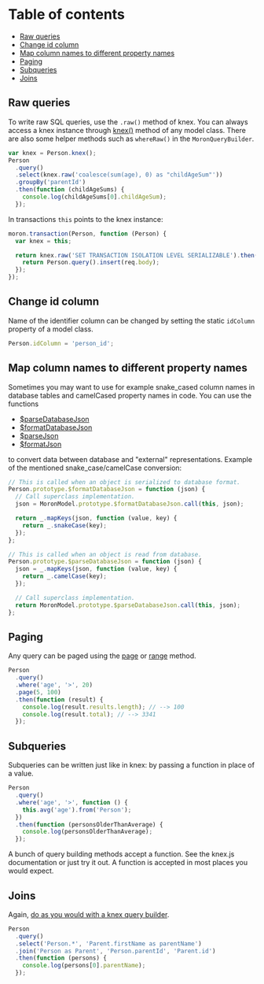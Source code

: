 # Table of contents

- [Raw queries](#raw-queries)
- [Change id column](#change-id-column)
- [Map column names to different property names](#map-column-names-to-different-property-names)
- [Paging](#paging)
- [Subqueries](#subqueries)
- [Joins](#joins)

## Raw queries

To write raw SQL queries, use the `.raw()` method of knex. You can always access a knex
instance through [knex()](http://vincit.github.io/moron.js/MoronModel.html#_P_knex) method of
any model class. There are also some helper methods such as `whereRaw()` in the `MoronQueryBuilder`.

```js
var knex = Person.knex();
Person
  .query()
  .select(knex.raw('coalesce(sum(age), 0) as "childAgeSum"'))
  .groupBy('parentId')
  .then(function (childAgeSums) {
    console.log(childAgeSums[0].childAgeSum);
  });
```

In transactions `this` points to the knex instance:

```js
moron.transaction(Person, function (Person) {
  var knex = this;

  return knex.raw('SET TRANSACTION ISOLATION LEVEL SERIALIZABLE').then(function () {
    return Person.query().insert(req.body);
  });
});
```

## Change id column

Name of the identifier column can be changed by setting the static `idColumn` property of
a model class.

```js
Person.idColumn = 'person_id';
```

## Map column names to different property names

Sometimes you may want to use for example snake_cased column names in database tables
and camelCased property names in code. You can use the functions

- [$parseDatabaseJson](http://vincit.github.io/moron.js/MoronModel.html#SparseDatabaseJson)
- [$formatDatabaseJson](http://vincit.github.io/moron.js/MoronModel.html#SformatDatabaseJson)
- [$parseJson](http://vincit.github.io/moron.js/MoronModel.html#SparseJson)
- [$formatJson](http://vincit.github.io/moron.js/MoronModel.html#SformatJson)

to convert data between database and "external" representations. Example of the mentioned
snake_case/camelCase conversion:

```js
// This is called when an object is serialized to database format.
Person.prototype.$formatDatabaseJson = function (json) {
  // Call superclass implementation.
  json = MoronModel.prototype.$formatDatabaseJson.call(this, json);

  return _.mapKeys(json, function (value, key) {
    return _.snakeCase(key);
  });
};

// This is called when an object is read from database.
Person.prototype.$parseDatabaseJson = function (json) {
  json = _.mapKeys(json, function (value, key) {
    return _.camelCase(key);
  });

  // Call superclass implementation.
  return MoronModel.prototype.$parseDatabaseJson.call(this, json);
};
```

## Paging

Any query can be paged using the [page](http://vincit.github.io/moron.js/MoronQueryBuilder.html#page) or
[range](http://vincit.github.io/moron.js/MoronQueryBuilder.html#range) method.

```js
Person
  .query()
  .where('age', '>', 20)
  .page(5, 100)
  .then(function (result) {
    console.log(result.results.length); // --> 100
    console.log(result.total); // --> 3341
  });
```

## Subqueries

Subqueries can be written just like in knex: by passing a function in place of a value.

```js
Person
  .query()
  .where('age', '>', function () {
    this.avg('age').from('Person');
  })
  .then(function (personsOlderThanAverage) {
    console.log(personsOlderThanAverage);
  });
```

A bunch of query building methods accept a function. See the knex.js documentation or
just try it out. A function is accepted in most places you would expect.

## Joins

Again, [do as you would with a knex query builder](http://knexjs.org/#Builder-join).

```js
Person
  .query()
  .select('Person.*', 'Parent.firstName as parentName')
  .join('Person as Parent', 'Person.parentId', 'Parent.id')
  .then(function (persons) {
    console.log(persons[0].parentName);
  });
```
